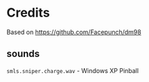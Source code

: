# Credits

Based on https://github.com/Facepunch/dm98

## sounds
`smls.sniper.charge.wav` - Windows XP Pinball
